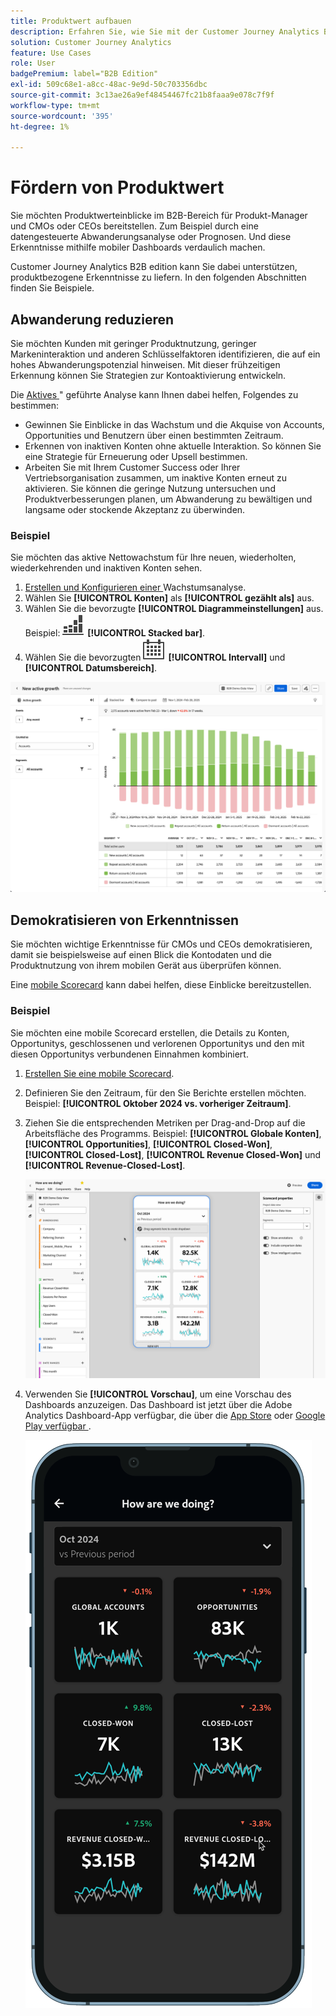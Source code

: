 ```yaml
---
title: Produktwert aufbauen
description: Erfahren Sie, wie Sie mit der Customer Journey Analytics B2B edition einen Produktwert schaffen.
solution: Customer Journey Analytics
feature: Use Cases
role: User
badgePremium: label="B2B Edition"
exl-id: 509c68e1-a8cc-48ac-9e9d-50c703356dbc
source-git-commit: 3c13ae26a9ef48454467fc21b8faaa9e078c7f9f
workflow-type: tm+mt
source-wordcount: '395'
ht-degree: 1%

---
```


# Fördern von Produktwert

Sie möchten Produktwerteinblicke im B2B-Bereich für Produkt-Manager und CMOs oder CEOs bereitstellen. Zum Beispiel durch eine datengesteuerte Abwanderungsanalyse oder Prognosen. Und diese Erkenntnisse mithilfe mobiler Dashboards verdaulich machen.

Customer Journey Analytics B2B edition kann Sie dabei unterstützen, produktbezogene Erkenntnisse zu liefern. In den folgenden Abschnitten finden Sie Beispiele.


## Abwanderung reduzieren

Sie möchten Kunden mit geringer Produktnutzung, geringer Markeninteraktion und anderen Schlüsselfaktoren identifizieren, die auf ein hohes Abwanderungspotenzial hinweisen. Mit dieser frühzeitigen Erkennung können Sie Strategien zur Kontoaktivierung entwickeln.

Die [Aktives ](/help/guided-analysis/types/active-growth.md)&quot; geführte Analyse kann Ihnen dabei helfen, Folgendes zu bestimmen:

* Gewinnen Sie Einblicke in das Wachstum und die Akquise von Accounts, Opportunities und Benutzern über einen bestimmten Zeitraum.
* Erkennen von inaktiven Konten ohne aktuelle Interaktion. So können Sie eine Strategie für Erneuerung oder Upsell bestimmen.
* Arbeiten Sie mit Ihrem Customer Success oder Ihrer Vertriebsorganisation zusammen, um inaktive Konten erneut zu aktivieren. Sie können die geringe Nutzung untersuchen und Produktverbesserungen planen, um Abwanderung zu bewältigen und langsame oder stockende Akzeptanz zu überwinden.

### Beispiel

Sie möchten das aktive Nettowachstum für Ihre neuen, wiederholten, wiederkehrenden und inaktiven Konten sehen.

1. [Erstellen und Konfigurieren einer ](/help/guided-analysis/types/active-growth.md) Wachstumsanalyse.
1. Wählen Sie **[!UICONTROL Konten]** als **[!UICONTROL gezählt als]** aus.
1. Wählen Sie die bevorzugte **[!UICONTROL Diagrammeinstellungen]** aus. Beispiel: ![GraphBarVerticalStacked](/help/assets/icons/GraphBarVerticalStacked.svg) **[!UICONTROL Stacked bar]**.
1. Wählen Sie die bevorzugten ![Kalender](/help/assets/icons/Calendar.svg) **[!UICONTROL Intervall]** und **[!UICONTROL Datumsbereich]**.

![B2B-Anwendungsfall - Steigerung des Produktwerts - Verringerung der Abwanderung - aktives Wachstum](assets/b2b-uc-build-product-value-active-growth.png)


## Demokratisieren von Erkenntnissen

Sie möchten wichtige Erkenntnisse für CMOs und CEOs demokratisieren, damit sie beispielsweise auf einen Blick die Kontodaten und die Produktnutzung von ihrem mobilen Gerät aus überprüfen können.

Eine [mobile Scorecard](/help/mobile-app/home.md) kann dabei helfen, diese Einblicke bereitzustellen.

### Beispiel

Sie möchten eine mobile Scorecard erstellen, die Details zu Konten, Opportunitys, geschlossenen und verlorenen Opportunitys und den mit diesen Opportunitys verbundenen Einnahmen kombiniert.

1. [Erstellen Sie eine mobile Scorecard](/help/mobile-app/create-scorecard.md).
1. Definieren Sie den Zeitraum, für den Sie Berichte erstellen möchten. Beispiel: **[!UICONTROL Oktober 2024 vs. vorheriger Zeitraum]**.
1. Ziehen Sie die entsprechenden Metriken per Drag-and-Drop auf die Arbeitsfläche des Programms. Beispiel: **[!UICONTROL Globale Konten]**, **[!UICONTROL Opportunities]**, **[!UICONTROL Closed-Won]**, **[!UICONTROL Closed-Lost]**, **[!UICONTROL Revenue Closed-Won]** und **[!UICONTROL Revenue-Closed-Lost]**.

   ![B2B-Anwendungsfall - Produktnutzen steigern - Einblicke demokratisieren - Mobile Scorecard](assets/b2b-uc-build-product-value-mobile-scorecard.png)

1. Verwenden Sie **[!UICONTROL Vorschau]**, um eine Vorschau des Dashboards anzuzeigen. Das Dashboard ist jetzt über die Adobe Analytics Dashboard-App verfügbar, die über die [App Store](https://apps.apple.com/us/app/adobe-analytics-dashboards/id1509062264) oder [Google Play verfügbar ](https://play.google.com/store/apps/details?id=com.adobe.analyticsdashboards).

   ![B2B-Anwendungsfall - Produktnutzen aufbauen - Einblicke demokratisieren - Mobile Scorecard-Vorschau](assets/b2b-uc-build-product-value-mobile-scorecard-preview.png)
